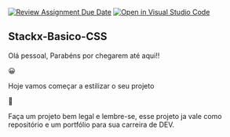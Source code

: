 [![Review Assignment Due Date](https://classroom.github.com/assets/deadline-readme-button-24ddc0f5d75046c5622901739e7c5dd533143b0c8e959d652212380cedb1ea36.svg)](https://classroom.github.com/a/Iox7puGn)
[![Open in Visual Studio Code](https://classroom.github.com/assets/open-in-vscode-718a45dd9cf7e7f842a935f5ebbe5719a5e09af4491e668f4dbf3b35d5cca122.svg)](https://classroom.github.com/online_ide?assignment_repo_id=11014008&assignment_repo_type=AssignmentRepo)
<h2>Stackx-Basico-CSS</h2>

Olá pessoal,
Parabéns por chegarem até aqui!!
<p>&#128512;</p>
Hoje vamos começar a estilizar o seu projeto
<p>&#127882;</p>

Faça um projeto bem legal e lembre-se, esse projeto ja vale como repositório e um portfólio para sua carreira de DEV.
